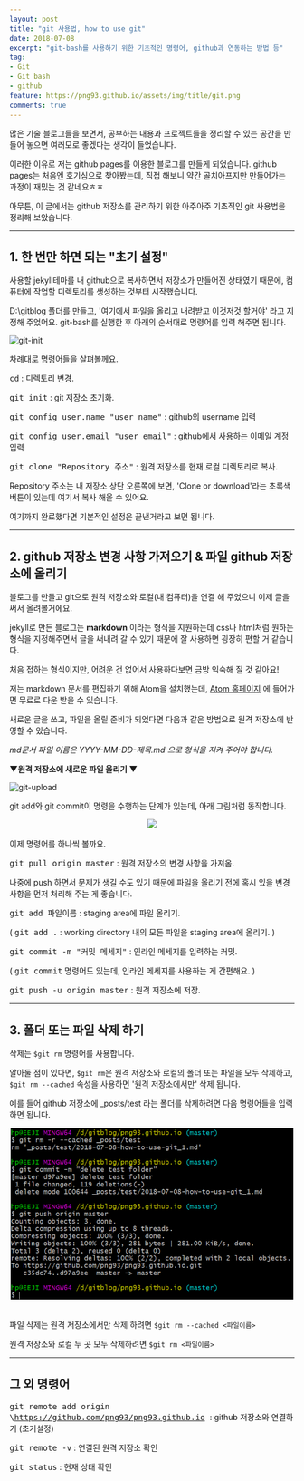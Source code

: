 ```yaml
---
layout: post
title: "git 사용법, how to use git"
date: 2018-07-08
excerpt: "git-bash를 사용하기 위한 기초적인 명령어, github과 연동하는 방법 등"
tag:
- Git
- Git bash
- github
feature: https://png93.github.io/assets/img/title/git.png
comments: true
---
```


많은 기술 블로그들을 보면서,
공부하는 내용과 프로젝트들을 정리할 수 있는 공간을 만들어 놓으면 여러모로 좋겠다는 생각이 들었습니다.

이러한 이유로 저는 github pages를 이용한 블로그를 만들게 되었습니다.
github pages는 처음엔 호기심으로 찾아봤는데, 직접 해보니 약간 골치아프지만 만들어가는 과정이 재밌는 것 같네요ㅎㅎ

아무튼, 이 글에서는 github 저장소를 관리하기 위한 아주아주 기초적인 git 사용법을 정리해 보았습니다.

- - -


## 1. 한 번만 하면 되는 "초기 설정"

사용할 jekyll테마를 내 github으로 복사하면서 저장소가 만들어진 상태였기 때문에, 컴퓨터에 작업할 디렉토리를 생성하는 것부터 시작했습니다.

D:\gitblog 폴더를 만들고, '여기에서 파일을 올리고 내려받고 이것저것 할거야' 라고 지정해 주었어요. git-bash를 실행한 후 아래의 순서대로 명령어를 입력 해주면 됩니다.

![git-init](https://png93.github.io/assets/img/post/git-bash_initial_commands.jpg)

차례대로 명령어들을 살펴볼께요.

<kbd>cd</kbd>  : 디렉토리 변경.

<kbd>git init</kbd>  :  git 저장소 초기화.

<kbd>git config user.name "user name"</kbd>  : github의 username 입력

<kbd>git config user.email "user email"</kbd>  : github에서 사용하는 이메일 계정 입력

<kbd>git clone "Repository 주소"</kbd>  : 원격 저장소를 현재 로컬 디렉토리로 복사.

Repository 주소는 내 저장소 상단 오른쪽에 보면, 'Clone or download'라는 초록색 버튼이 있는데 여기서 복사 해올 수 있어요.

여기까지 완료했다면 기본적인 설정은 끝낸거라고 보면 됩니다.     

- - -

## 2. github 저장소 변경 사항 가져오기 & 파일 github 저장소에 올리기

블로그를 만들고 git으로 원격 저장소와 로컬(내 컴퓨터)을 연결 해 주었으니 이제  글을 써서 올려볼거에요.


jekyll로 만든 블로그는 **markdown** 이라는 형식을 지원하는데
css나 html처럼 원하는 형식을 지정해주면서 글을 써내려 갈 수 있기 때문에 잘 사용하면 굉장히 편할 거 같습니다.

처음 접하는 형식이지만, 어려운 건 없어서 사용하다보면 금방 익숙해 질 것 같아요!

저는 markdown 문서를 편집하기 위해 Atom을 설치했는데, [Atom 홈페이지](https://atom.io/) 에 들어가면 무료로 다운 받을 수 있습니다.

새로운 글을 쓰고, 파일을 올릴 준비가 되었다면 다음과 같은 방법으로 원격 저장소에 반영할 수 있습니다.


_md문서 파일 이름은 YYYY-MM-DD-제목.md 으로 형식을 지켜 주어야 합니다._




**▼원격 저장소에 새로운 파일 올리기 ▼**

![git-upload](https://png93.github.io/assets/img/post/git_upload_commands.PNG)

git add와 git commit이 명령을 수행하는 단계가 있는데, 아래 그림처럼 동작합니다.

<center><img src = "https://png93.github.io/assets/img/post/git layer.png" width="400"/></center>




이제 명령어를 하나씩 볼까요.

<kbd>git pull origin master</kbd>  :  원격 저장소의 변경 사항을 가져옴.

나중에 push 하면서 문제가 생길 수도 있기 때문에
파일을 올리기 전에 혹시 있을 변경 사항을 먼저 처리해 주는 게 좋습니다.

<kbd>git add 파일이름</kbd>  :  staging area에 파일 올리기.

( <kbd>git add .</kbd>  : working directory 내의 모든 파일을 staging area에 올리기. )

<kbd>git commit -m "커밋 메세지"</kbd>  : 인라인 메세지를 입력하는 커밋.

( <kbd>git commit</kbd> 명령어도 있는데, 인라인 메세지를 사용하는 게 간편해요. )


<kbd>git push -u origin master</kbd>  :  원격 저장소에 저장.

- - -
## 3. 폴더 또는 파일 삭제 하기

삭제는 `$git rm` 명령어를 사용합니다.

알아둘 점이 있다면, `$git rm`은 원격 저장소와 로컬의 폴더 또는 파일을 모두 삭제하고, `$git rm --cached` 속성을 사용하면 '원격 저장소에서만' 삭제 됩니다.

예를 들어 github 저장소에 \_posts/test 라는 폴더를 삭제하려면 다음 명령어들을 입력하면 됩니다.


<center><img src = "../assets/img/post/git_remove_commands.PNG" width="500"/></center>
<br>

파일 삭제는 원격 저장소에서만 삭제 하려면 `$git rm --cached <파일이름>`

원격 저장소와 로컬 두 곳 모두 삭제하려면  `$git rm <파일이름>`



- - -

## 그 외 명령어

<kbd>git remote add origin \https://github.com/png93/png93.github.io </kbd>  :  github 저장소와 연결하기 (초기설정)

<kbd>git remote -v</kbd>  : 연결된 원격 저장소 확인

<kbd>git status</kbd>  :  현재 상태 확인
